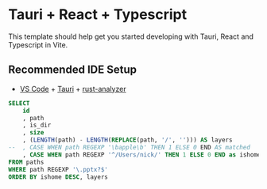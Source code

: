 # Tauri + React + Typescript

This template should help get you started developing with Tauri, React and Typescript in Vite.

## Recommended IDE Setup

- [VS Code](https://code.visualstudio.com/) + [Tauri](https://marketplace.visualstudio.com/items?itemName=tauri-apps.tauri-vscode) + [rust-analyzer](https://marketplace.visualstudio.com/items?itemName=rust-lang.rust-analyzer)


```sql
SELECT
	id
	, path
	, is_dir
	, size
	, (LENGTH(path) - LENGTH(REPLACE(path, '/', ''))) AS layers
-- 	, CASE WHEN path REGEXP '\bapple\b' THEN 1 ELSE 0 END AS matched
	, CASE WHEN path REGEXP '^/Users/nick/' THEN 1 ELSE 0 END as ishome
FROM paths
WHERE path REGEXP '\.pptx?$'
ORDER BY ishome DESC, layers
```